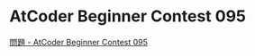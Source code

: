 AtCoder Beginner Contest 095
===

[問題 - AtCoder Beginner Contest 095](https://atcoder.jp/contests/abc095/tasks)
